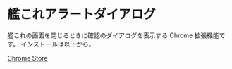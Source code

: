# 艦これアラートダイアログ
艦これの画面を閉じるときに確認のダイアログを表示する Chrome 拡張機能です。
インストールは以下から。  

[Chrome Store](https://chrome.google.com/webstore/detail/%E8%89%A6%E3%81%93%E3%82%8C%E3%82%A2%E3%83%A9%E3%83%BC%E3%83%88%E3%83%80%E3%82%A4%E3%82%A2%E3%83%AD%E3%82%B0/edfkdnlgblaeeodcjoepckhnjbmfcmfp?hl=ja)
